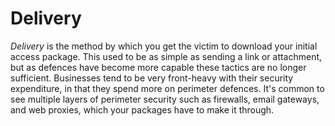 # Delivery

_Delivery_ is the method by which you get the victim to download your initial access package.  This used to be as simple as sending a link or attachment, but as defences have become more capable these tactics are no longer sufficient.  Businesses tend to be very front-heavy with their security expenditure, in that they spend more on perimeter defences.  It's common to see multiple layers of perimeter security such as firewalls, email gateways, and web proxies, which your packages have to make it through.
